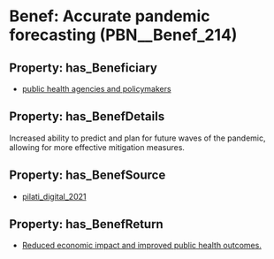 # Benef: __Accurate pandemic forecasting__ (PBN__Benef_214)

## Property: has_Beneficiary

* [public health agencies and policymakers](../Stakeholder/PBN__Stakeholder_122)

## Property: has_BenefDetails

Increased ability to predict and plan for future waves of the pandemic, allowing for more effective mitigation measures.

## Property: has_BenefSource

* [pilati_digital_2021](../Article/PBN__Article_47)

## Property: has_BenefReturn

* [Reduced economic impact and improved public health outcomes.](../BenefReturn/PBN__BenefReturn_221)

